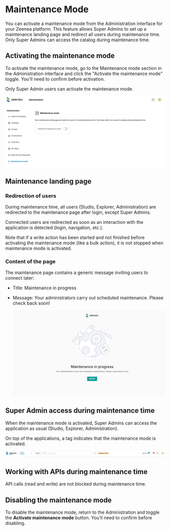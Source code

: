 # Maintenance Mode

You can activate a maintenance mode from the Administration interface for your Zeenea platform. This feature allows Super Admins to set up a maintenance landing page and redirect all users during maintenance time. Only Super Admins can access the catalog during maintenance time.

## Activating the maintenance mode

To activate the maintenance mode, go to the Maintenance mode section in the Administration interface and click the "Activate the maintenance mode" toggle. You'll need to confirm before activation.

Only Super Admin users can activate the maintenance mode.

  ![](./images/zeenea-maintenance-mode.png)

## Maintenance landing page

### Redirection of users

During maintenance time, all users (Studio, Explorer, Administration) are redirected to the maintenance page after login, except Super Admins.

Connected users are redirected as soon as an interaction with the application is detected (login, navigation, etc.).

Note that if a write action has been started and not finished before activating the maintenance mode (like a bulk action), it is not stopped when maintenance mode is activated.

### Content of the page

The maintenance page contains a generic message inviting users to connect later:

* Title: Maintenance in progress
* Message: Your administrators carry out scheduled maintenance. Please check back soon!

  ![](./images/zeenea-maintenance-in-progress.png)

## Super Admin access during maintenance time

When the maintenance mode is activated, Super Admins can access the application as usual (Studio, Explorer, Administration).

On top of the applications, a tag indicates that the maintenance mode is activated.

  ![](./images/zeenea-maintenance-mode-tag.png)

## Working with APIs during maintenance time

API calls (read and write) are not blocked during maintenance time.

## Disabling the maintenance mode

To disable the maintenance mode, return to the Administration and toggle the **Activate maintenance mode** button. You'll need to confirm before disabling.